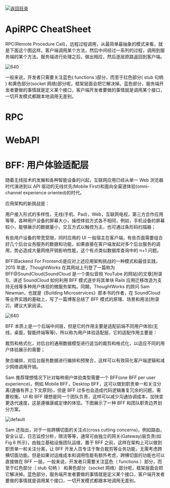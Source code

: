 [![返回目录](https://parg.co/UCb)](https://github.com/wxyyxc1992/Awesome-CheatSheet)

# ApiRPC CheatSheet

RPC(Remote Procedure Call)，远程过程调用，从最简单最抽象的模式来看，就是下面这个图这样。客户端调用某个方法，然后中间经过一系列的过程，调用到服务端的某个方法。服务端进行处理之后，做出相应，然后逐层原路返回到客户端。

![640](https://user-images.githubusercontent.com/5803001/39872709-72837628-549b-11e8-83a7-2dde4ac41db9.png)

一般来说，开发者只需要关注蓝色( functions )部分，而至于红色部分( stub 句柄 ) 和黄色部分(socket 网络)部分呢，框架层面会把它解决掉。蓝色部分，服务端开发者要做的事情就是定义某个接口，客户端开发者要做的事情就是调用某个接口，一切开发模式都跟本地调用无差别。

# RPC

# WebAPI

# BFF: 用户体验适配层

随着无线技术的发展和各种智能设备的兴起，互联网应用已经从单一 Web 浏览器时代演进到以 API 驱动的无线优先(Mobile First)和面向全渠道体验(omni-channel experience oriented)的时代。

应用架构的新挑战是：

用户接入形式的多样性，无线(手机、Pad)，Web，互联网电视，第三方合作应用等等，各种用户设备的屏幕大小，操控体验方式各不相同，例如，手机设备的屏幕较小，能够展示的数据量小，交互方式以触控为主，也可通过条形码扫描器；

有些用户设备的带宽受限，同时应用的 UI 一般宿主在客户端，有些页面需要组合好几个后台业务服务的数据和功能，如果直接在客户端发起对多个后台服务的调用，势必造成大量网络开销影响性能，这个有点类似数据库查询中的 n+1 问题。

BFF(Backend For Frontend)是应对上述应用架构挑战的一种模式和最佳实践，2015 年底，ThoughtWorks 在其网站上刊登了一篇称为 BFF@SoundCloud(SoundCloud 是一个类似音频 YouTube 的网站)的文章[附录 1]，讲述 SoundCloud 如何利用 BFF 模式逐步将其单块 Rails 应用迁移改造为支持无线等多种用户体验的微服务架构。同期，ThoughtWorks 的顾问 Sam Newman，也就是《Building Microservices》那本书的作者，在 SoundCloud 等业界实践的基础上，写了一篇博客总结了 BFF 模式的原理、场景和用法[附录 2]，建议大家阅读。

![640](https://user-images.githubusercontent.com/5803001/39958394-d90d8f42-5634-11e8-9bd7-61925f210d36.png)

BFF 本质上是一个后端中间层，但是它的作用主要是适配前端不同用户体验(无线，桌面，智能终端等等)，所以称为用户体验适配层，它的适配作用主要是：

裁剪和格式化，对后台的通用数据模型进行适当的裁剪和格式化，以适应不同的用户体验展示的需要；

聚合编排，对后台服务数据进行编排和预聚合，这样可以有效简化客户端逻辑和减少网络调用开销。

Sam 推荐理想情况下针对每种用户体验类型需要一个 BFF(one BFF per user experience)，例如 Mobile BFF，Desktop BFF，这可以做到职责单一和关注分离(遵循有界上下文原则)，但是 BFF 过多也会造成代码逻辑重复冗余的问题，需要权衡。UI 和 BFF 理想是同一个团队负责，这样可以减少沟通协调成本，加快变更迭代速度，这是遵循康威定律的体现。下图展示了一种 BFF 和团队职责边界划分方案。

![default](https://user-images.githubusercontent.com/5803001/39958388-bfbe68ae-5634-11e8-97e4-fa4186183522.png)

Sam 还指出，对于一些跨横切面的关注点(cross cutting concerns)，例如路由，安全认证，日志监控分析，限流等等，通常可由独立的网关(Gateway)层负责(如 Fig 6 所示)，由独立基础设施团队运维，置于 BFF 之前，这样在架构上可以做到职责单一和关注分离，让 BFF 开发人员专注于聚合裁剪等业务功能，无需考虑跨横切面功能。但是如果对运维成本和调用性能有额外考虑，跨横切面的功能也可以直接做在 BFF 一层。一般来说，开发者只需要关注蓝色（ functions ）部分，而至于红色部分（ stub 句柄 ） 和黄色部分（socket 网络）部分呢，框架层面会把它解决掉。蓝色部分，服务端开发者要做的事情就是定义某个接口，客户端开发者要做的事情就是调用某个接口，一切开发模式都跟本地调用无差别。
